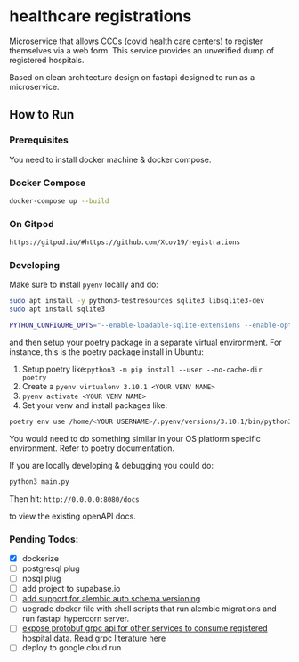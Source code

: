 # healthcare registrations

Microservice that allows CCCs (covid health care centers) to register themselves via a web form.
This service provides an unverified dump of registered hospitals.

Based on clean architecture design on fastapi designed to run as a microservice.

## How to Run

### Prerequisites
You need to install docker machine & docker compose.

### Docker Compose

```bash
docker-compose up --build
```

### On Gitpod

```bash
https://gitpod.io/#https://github.com/Xcov19/registrations
```

### Developing
Make sure to install `pyenv` locally and do:
```bash
sudo apt install -y python3-testresources sqlite3 libsqlite3-dev
sudo apt install sqlite3

PYTHON_CONFIGURE_OPTS="--enable-loadable-sqlite-extensions --enable-optimizations" LDFLAGS="-L/usr/local/opt/sqlite/lib" CPPFLAGS="-I/usr/local/opt/sqlite/include" pyenv install 3.10.1
```

and then setup your poetry package in a separate virtual environment.
For instance, this is the poetry package install in Ubuntu:
1. Setup poetry like:```python3 -m pip install --user --no-cache-dir poetry```
2. Create a `pyenv virtualenv 3.10.1 <YOUR VENV NAME>`
3. `pyenv activate <YOUR VENV NAME>`
4. Set your venv and install packages like:
```bash
poetry env use /home/<YOUR USERNAME>/.pyenv/versions/3.10.1/bin/python3 && poetry install
```
You would need to do something similar in your OS platform specific environment.
Refer to poetry documentation.

If you are locally developing & debugging you could do:
```bash
python3 main.py
```

Then hit:
`http://0.0.0.0:8080/docs`

to view the existing openAPI docs.


### Pending Todos:
- [x] dockerize
- [ ] postgresql plug
- [ ] nosql plug
- [ ] add project to supabase.io
- [ ] [add support for alembic auto schema versioning](https://alembic.sqlalchemy.org/en/latest/autogenerate.html)
- [ ] upgrade docker file with shell scripts that run alembic migrations and run fastapi hypercorn server.
- [ ] [expose protobuf grpc api for other services to consume registered hospital data](https://github.com/grpc-ecosystem/grpc-cloud-run-example/blob/master/python/README.md). [Read grpc literature here](https://grpc.io/docs/what-is-grpc/core-concepts/#rpc-life-cycle)
- [ ] deploy to google cloud run
